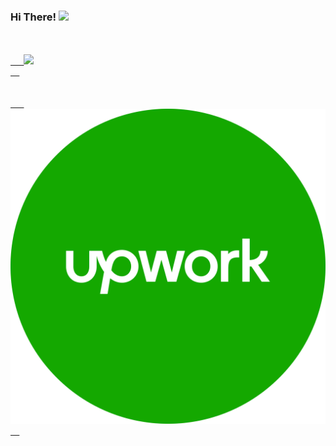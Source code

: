 ### Hi There! <img src="https://media.giphy.com/media/hvRJCLFzcasrR4ia7z/giphy.gif" width="25px">

<code>
  <a href="https://www.instagram.com/davidzatica/">
   <img src="https://raw.githubusercontent.com/hussainweb/hussainweb/main/icons/instagram.png">
  </a>
</code>

<code>
  <a href="https://www.upwork.com/freelancers/~019b064b90080117c9">
   <img src="upwork logo.svg">
  </a>
</code>
